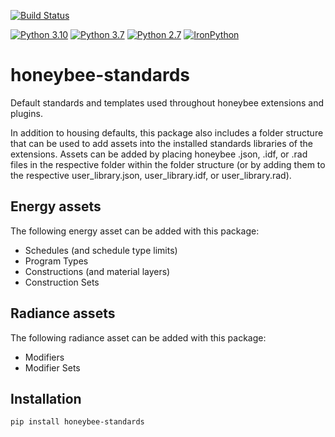 [![Build Status](https://github.com/ladybug-tools/honeybee-standards/workflows/CI/badge.svg)](https://github.com/ladybug-tools/honeybee-standards/actions)

[![Python 3.10](https://img.shields.io/badge/python-3.10-orange.svg)](https://www.python.org/downloads/release/python-3100/) [![Python 3.7](https://img.shields.io/badge/python-3.7-blue.svg)](https://www.python.org/downloads/release/python-370/) [![Python 2.7](https://img.shields.io/badge/python-2.7-green.svg)](https://www.python.org/downloads/release/python-270/) [![IronPython](https://img.shields.io/badge/ironpython-2.7-red.svg)](https://github.com/IronLanguages/ironpython2/releases/tag/ipy-2.7.8/)

# honeybee-standards

Default standards and templates used throughout honeybee extensions and plugins.

In addition to housing defaults, this package also includes a folder structure
that can be used to add assets into the installed standards libraries of the
extensions. Assets can be added by placing honeybee .json, .idf, or .rad files
in the respective folder within the folder structure (or by adding them to the
respective user_library.json, user_library.idf, or user_library.rad).

## Energy assets

The following energy asset can be added with this package:

* Schedules (and schedule type limits)
* Program Types
* Constructions (and material layers)
* Construction Sets

## Radiance assets

The following radiance asset can be added with this package:

* Modifiers
* Modifier Sets

## Installation

```console
pip install honeybee-standards
```
